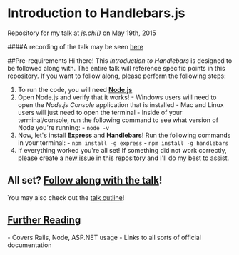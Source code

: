 # Introduction to Handlebars.js
Repository for my talk at *js.chi()* on May 19th, 2015

####A recording of the talk may be seen <a href="https://www.youtube.com/watch?v=bt34qTU9UhQ&feature=youtu.be">here</a>

##Pre-requirements
Hi there! This *Introduction to Handlebars* is designed to be followed along with. The entire talk will reference specific points in this repository. If you want to follow along, please perform the following steps:
  1. To run the code, you will need **<a href="https://nodejs.org/download/">Node.js</a>**
  2. Open Node.js and verify that it works!
    - Windows users will need to open the *Node.js Console* application that is installed
    - Mac and Linux users will just need to open the terminal
    - Inside of your terminal/console, run the following command to see what version of Node you're running:
    - `node -v`
  3. Now, let's install **Express** and **Handlebars**! Run the following commands in your terminal:
    - `npm install -g express`
    - `npm install -g handlebars`
  4. If everything worked you're all set! If something did not work correctly, please create a <a href="https://github.com/code-for-coffee/IntroductionToHandlebars/issues/new">new issue</a> in this repository and I'll do my best to assist.

<h2>All set? <a href="https://github.com/code-for-coffee/IntroductionToHandlebars/blob/master/1-Introduction/readme.md">Follow along with the talk</a>!</h2>

You may also check out the <a href="https://github.com/code-for-coffee/IntroductionToHandlebars/blob/master/Outline.md">talk outline</a>!</h2>

<h2><a href="https://github.com/code-for-coffee/IntroductionToHandlebars/blob/master/Further_Reading.md">Further Reading</a></h2>
- Covers Rails, Node, ASP.NET usage
- Links to all sorts of official documentation

